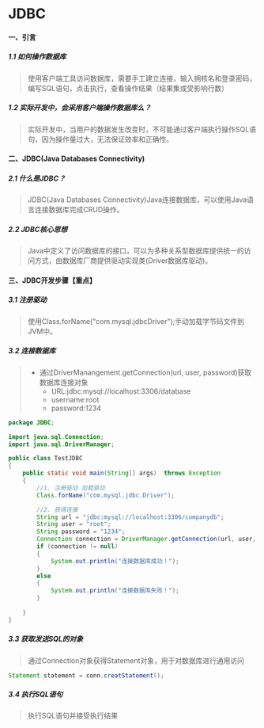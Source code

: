 # JDBC

#### 一、引言

##### 1.1 如何操作数据库

> 使用客户端工具访问数据库，需要手工建立连接，输入拥核名和登录密码，编写SQL语句，点击执行，查看操作结果（结果集或受影响行数）

##### 1.2 实际开发中，会采用客户端操作数据库么？

> 实际开发中，当用户的数据发生改变时，不可能通过客户端执行操作SQL语句，因为操作量过大，无法保证效率和正确性。

#### 二、JDBC(Java Databases Connectivity)

##### 2.1 什么是JDBC？

> JDBC(Java Databases Connectivity)Java连接数据库，可以使用Java语言连接数据库完成CRUD操作。

##### 2.2 JDBC核心思想

> Java中定义了访问数据库的接口，可以为多种关系型数据库提供统一的访问方式，由数据库厂商提供驱动实现类(Driver数据库驱动)。

#### 三、JDBC开发步骤【重点】

##### 3.1 注册驱动

> 使用Class.forName("com.mysql.jdbcDriver");手动加载字节码文件到JVM中。

##### 3.2 连接数据库

> - 通过DriverManangement.getConnection(url, user, password)获取数据库连接对象
>   - URL:jdbc:mysql://localhost:3306/database
>   - username:root
>   - password:1234

```java
package JDBC;

import java.sql.Connection;
import java.sql.DriverManager;

public class TestJDBC
{
    public static void main(String[] args)  throws Exception
    {
        //1. 注册驱动 加载驱动
        Class.forName("com.mysql.jdbc.Driver");

        //2. 获得连接
        String url = "jdbc:mysql://localhost:3306/companydb";
        String user = "root";
        String password = "1234";
        Connection connection = DriverManager.getConnection(url, user, password);
        if (connection != null)
        {
            System.out.println("连接数据库成功！");
        }
        else
        {
            System.out.println("连接数据库失败！");
        }
        
    }
}

```

##### 3.3 获取发送SQL的对象

>通过Connection对象获得Statement对象，用于对数据库进行通用访问

```java
Statement statement = conn.creatStatement(); 
```

##### 3.4 执行SQL语句

> 执行SQL语句并接受执行结果 